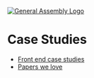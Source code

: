 [![General Assembly Logo](https://camo.githubusercontent.com/1a91b05b8f4d44b5bbfb83abac2b0996d8e26c92/687474703a2f2f692e696d6775722e636f6d2f6b6538555354712e706e67)](https://generalassemb.ly/education/web-development-immersive)

# Case Studies

- [Front end case studies](https://github.com/andrew--r/frontend-case-studies)
- [Papers we love](https://git.generalassemb.ly/ga-wdi-boston/papers-we-love)
